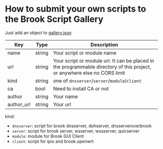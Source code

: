 # How to submit your own scripts to the Brook Script Gallery

Just add an object to [gallery.json](https://github.com/txthinking/brook/blob/master/programmable/gallery.json)

| Key | Type | Description |
| --- | --- | --- |
| name | string | Your script or module name |
| url | string | Your script or module url. It can be placed in the programmable directory of this project, or anywhere else no CORS limit |
| kind | string | one of `dnsserver`/`server`/`module`/`client` |
| ca | bool | Need to install CA or not |
| author | string | Your name |
| author_url | string | Your url |

kind:

- `dnsserver`: script for brook dnsserver, dohserver, dnsserveroverbrook
- `server`: script for brook server, wsserver, wssserver, quicserver
- `module`: module for Brook GUI Client
- `client`: script for ipio and brook.openwrt
